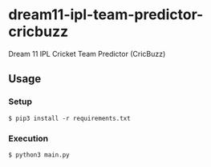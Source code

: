 # dream11-ipl-team-predictor-cricbuzz
Dream 11 IPL Cricket Team Predictor (CricBuzz)

## Usage

### Setup
```
$ pip3 install -r requirements.txt
```

### Execution
```
$ python3 main.py
```


